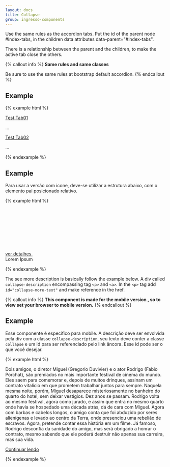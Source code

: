 ```yaml
---
layout: docs
title: Collapse
group: ingresso-components
---
```


Use the same rules as the accordion tabs. Put the id of the parent node #index-tabs, in the children data attributes data-parent="#index-tabs".

There is a relationship between the parent and the children, to make the active tab close the others.

{% callout info %}
**Same rules and same classes**  

Be sure to use the same rules at bootstrap default accordion.
{% endcallout %}

## Example

{% example html %}

<!-- first tab -->
<a class="tab-accordion collapsed model1" role="button" data-toggle="collapse" data-parent="#tab" href="#tab-main-content01" aria-expanded="true" aria-controls="tab-main-content01">Test Tab01</a>
<div id="tab-main-content01" class="tab-content collapse">
   <div class="tab-cont-wp">...</div>
</div>

<!-- second tab -->
<a class="tab-accordion collapsed model2" role="button" data-toggle="collapse" data-parent="#tab" href="#tab-main-content02" aria-expanded="true" aria-controls="tab-main-content02">Test Tab02</a>
<div id="tab-main-content02" class="tab-content collapse">
   <div class="tab-cont-wp">...</div>
</div>

{% endexample %}

## Example
Para usar a versão com icone, deve-se utilizar a estrutura abaixo, com o elemento pai posicionado relativo.

{% example html %}

<!-- icon tab -->
<div style="position:relative;">
<a class="icon-accordion collapsed" role="button" data-toggle="collapse" href="#tab-main-content03">
  <span class="ia-txt">ver detalhes</span>
  <span class="ic-rounded ic-rd-ingresso">
    <svg class="svg-icon">
      <use xmlns:xlink="http://www.w3.org/1999/xlink" xlink:href="#icon-arrow2-1"></use>
    </svg>
</span>
</a>
</div>
<div id="tab-main-content03" class="tab-content collapse">
   <div class="tab-cont-wp">Lorem Ipsum</div>
</div>

{% endexample %}

The see more description is basically follow the example below. A div called `collapse-description` encompassing tag `<p>` and `<a>`. In the `<p>` tag add `id="collapse-more-text"` and make reference in the href.

{% callout info %}
**This component is made for the mobile version , so to view set your browser to mobile version.**
{% endcallout %} 

## Example

Esse componente é específico para mobile. A descrição deve ser envolvida pela div com a classe `collapse-description`, seu texto deve conter a classe `collapse` e um id para ser referenciado pelo link âncora. Esse id pode ser o que você desejar.

{% example html %}

<div class="collapse-description">
  <p class="collapse" id="collapse-more-text">Dois amigos, o diretor Miguel (Gregorio Duvivier) e o ator Rodrigo (Fabio Porchat), são premiados no mais importante festival de cinema do mundo. Eles saem para comemorar e, depois de muitos drinques, assinam um contrato vitalício em que prometem trabalhar juntos para sempre. Naquela mesma noite, porém, Miguel desaparece misteriosamente no banheiro do quarto do hotel, sem deixar vestígios. Dez anos se passam. Rodrigo volta ao mesmo festival, agora como jurado, e assim que entra no mesmo quarto onde havia se hospedado uma década atrás, dá de cara com Miguel. Agora com barbas e cabelos longos, o amigo conta que foi abduzido por seres alienígenas e levado ao centro da Terra, onde presenciou uma rebelião de escravos. Agora, pretende contar essa história em um filme. Já famoso, Rodrigo desconfia da sanidade do amigo, mas será obrigado a honrar o contrato, mesmo sabendo que ele poderá destruir não apenas sua carreira, mas sua vida.</p>
  <a data-toggle="collapse" class="collapse-see-more text-xs-center collapsed" href="#collapse-more-text">Continuar lendo</a>
</div>

{% endexample %}
